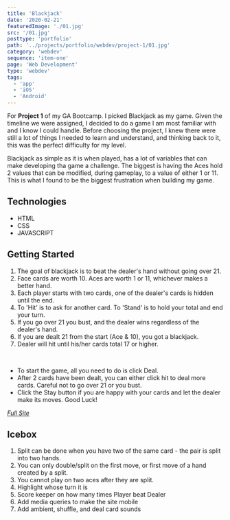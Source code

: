 ```yaml
---
title: 'Blackjack'
date: '2020-02-21'
featuredImage: './01.jpg'
src: '/01.jpg'
posttype: 'portfolio'
path: '../projects/portfolio/webdev/project-1/01.jpg'
category: 'webdev'
sequence: 'item-one'
page: 'Web Development'
type: 'webdev'
tags:
  - 'app'
  - 'iOS'
  - 'Android'
---
```


For <b>Project 1</b> of my GA Bootcamp. I picked Blackjack as my game. Given the timeline we were assigned, I decided to do a game I am most familiar with and I know I could handle. Before choosing the project, I knew there were still a lot of things I needed to learn and understand, and thinking back to it, this was the perfect difficulty for my level.

Blackjack as simple as it is when played, has a lot of variables that can make developing tha game a challenge. The biggest is having the Aces hold 2 values that can be modified, during gameplay, to a value of either 1 or 11. This is what I found to be the biggest frustration when building my game.

<!-- ![alt text](https://i.imgur.com/Bgx9tlG.jpg 'initial screen')
![deal button clicked](images/screenshots/screenshot-2.png)
![stay button clicked](images/screenshots/screenshot-3.png) -->

## Technologies

<ul>
<li> HTML</li>
<li> CSS</li>
<li> JAVASCRIPT</li>
</ul>

## Getting Started

<ol>
<li>The goal of blackjack is to beat the dealer's hand without going over 21.</li>
<li>Face cards are worth 10. Aces are worth 1 or 11, whichever makes a better hand.</li>
<li>Each player starts with two cards, one of the dealer's cards is hidden until the end.</li>
<li>To 'Hit' is to ask for another card. To 'Stand' is to hold your total and end your turn.</li>
<li>If you go over 21 you bust, and the dealer wins regardless of the dealer's hand.</li>
<li>If you are dealt 21 from the start (Ace & 10), you got a blackjack.</li>
<li>Dealer will hit until his/her cards total 17 or higher.</li>
</ol>
<br>
<ul>
<li>To start the game, all you need to do is click Deal.</li>
<li> After 2 cards have been dealt, you can either click hit to deal more cards. Careful not to go over 21 or you bust.
<li> Click the Stay button if you are happy with your cards and let the dealer make its moves. Good Luck!
</ul>

<a class="button" href="https://rockyliwanag.github.io/Blackjack" target="_blank">_Full Site_<a>

## Icebox

<ol>
<li>Split can be done when you have two of the same card - the pair is split into two hands.</li>
<li>You can only double/split on the first move, or first move of a hand created by a split.</li>
<li>You cannot play on two aces after they are split.</li>
<li>Highlight whose turn it is</li>
<li>Score keeper on how many times Player beat Dealer</li>
<li>Add media queries to make the site mobile</li>
<li>Add ambient, shuffle, and deal card sounds</li>
